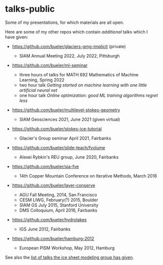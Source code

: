 talks-public
============

Some of my presentations, for which materials are all open.

Here are some of my other repos which contain *additional* talks which I have given:

  * https://github.com/bueler/glaciers-gmg-implicit (private)
      * SIAM Annual Meeting 2022, July 2022, Pittsburgh

  * https://github.com/bueler/ml-seminar
      * three hours of talks for MATH 692 Mathematics of Machine Learning, Spring 2022
      * two hour talk _Getting started on machine learning with one little artificial neural net_
      * one hour talk _Online optimization: good ML training algorithms regret less_

  * https://github.com/bueler/multilevel-stokes-geometry
      * SIAM Geosciences 2021, June 2021 (given virtual)

  * https://github.com/bueler/stokes-ice-tutorial
      * Glacier's Group seminar April 2021, Fairbanks

  * https://github.com/bueler/slide-teach/fvolume
      * Alexei Rybkin's REU group, June 2020, Fairbanks

  * https://github.com/bueler/sia-fve
      * 14th Copper Mountain Conference on Iterative Methods, March 2016

  * https://github.com/bueler/layer-conserve
      * AGU Fall Meeting, 2014, San Francisco
      * CESM LIWG, February(?) 2015, Boulder
      * SIAM GS July 2015, Stanford University
      * DMS Colloquium, April 2016, Fairbanks

  * https://github.com/bueler/hydrolakes
      * IGS June 2012, Fairbanks

  * https://github.com/bueler/hamburg-2012
      * European PISM Workshop, May 2012, Hamburg

See also the [list of talks the ice sheet modeling group has given](http://pism.github.io/uaf-iceflow/).
